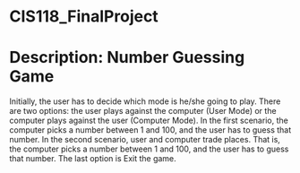 # CIS118_FinalProject
# Description: Number Guessing Game

Initially, the user has to decide which mode is he/she going to play. There are two options: 
the user plays against the computer (User Mode) or the computer plays against the user (Computer 
Mode). In the first scenario, the computer picks a number between 1 and 100, and the user has to 
guess that number. In the second scenario, user and computer trade places. That is, the computer 
picks a number between 1 and 100, and the user has to guess that number. The last option is Exit 
the game.
